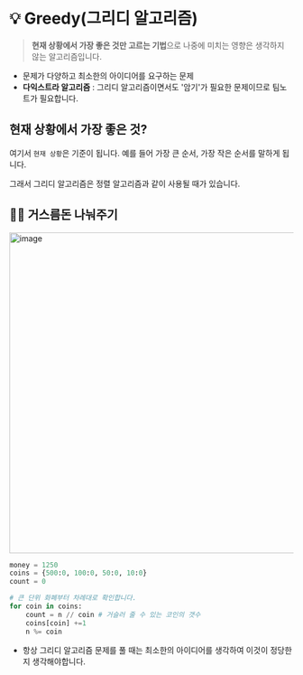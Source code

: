 # 💡 Greedy(그리디 알고리즘)
> **현재 상황에서 가장 좋은 것만 고르는 기법**으로 나중에 미치는 영향은 생각하지 않는 알고리즘입니다.

- 문제가 다양하고 최소한의 아이디어를 요구하는 문제
- **다익스트라 알고리즘** : 그리디 알고리즘이면서도 '암기'가 필요한 문제이므로 팀노트가 필요합니다.

## 현재 상황에서 가장 좋은 것?
여기서 `현재 상황`은 기준이 됩니다. 예를 들어 가장 큰 순서, 가장 작은 순서를 말하게 됩니다.

그래서 그리디 알고리즘은 정렬 알고리즘과 같이 사용될 때가 있습니다.

## 👨‍💻 거스름돈 나눠주기
<img width="568" alt="image" src="https://user-images.githubusercontent.com/55238671/234170667-0bb9e6d7-176c-4bba-ae9f-24ef16f76765.png">

```python
money = 1250
coins = {500:0, 100:0, 50:0, 10:0}
count = 0

# 큰 단위 화폐부터 차례대로 확인합니다.
for coin in coins:
    count = n // coin # 거슬러 줄 수 있는 코인의 갯수
    coins[coin] +=1
    n %= coin 
```
- 항상 그리디 알고리즘 문제를 풀 때는 최소한의 아이디어를 생각하여 이것이 정당한지 생각해야합니다.

